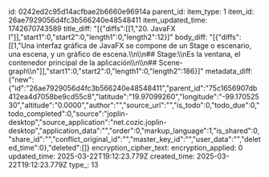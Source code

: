id: 0242ed2c95d14acfbae2b6660e96914a
parent_id: 
item_type: 1
item_id: 26ae7929056d4fc3b566240e48548411
item_updated_time: 1742670743589
title_diff: "[{\"diffs\":[[1,\"20. JavaFX I\"]],\"start1\":0,\"start2\":0,\"length1\":0,\"length2\":12}]"
body_diff: "[{\"diffs\":[[1,\"Una interfaz gráfica de JavaFX se compone de un Stage o escenario, una escena, y un gráfico de escena.\\\n\\\n## Stage:\\\nEs la ventana, el contenedor principal de la aplicación\\\n\\\n## Scene-graph\\\n\"]],\"start1\":0,\"start2\":0,\"length1\":0,\"length2\":186}]"
metadata_diff: {"new":{"id":"26ae7929056d4fc3b566240e48548411","parent_id":"75c1656907db412ea4d7058be9cd55c8","latitude":"19.97099260","longitude":"-99.17052530","altitude":"0.0000","author":"","source_url":"","is_todo":0,"todo_due":0,"todo_completed":0,"source":"joplin-desktop","source_application":"net.cozic.joplin-desktop","application_data":"","order":0,"markup_language":1,"is_shared":0,"share_id":"","conflict_original_id":"","master_key_id":"","user_data":"","deleted_time":0},"deleted":[]}
encryption_cipher_text: 
encryption_applied: 0
updated_time: 2025-03-22T19:12:23.779Z
created_time: 2025-03-22T19:12:23.779Z
type_: 13